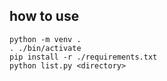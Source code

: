 how to use
----------

```
python -m venv .
. ./bin/activate
pip install -r ./requirements.txt
python list.py <directory>
```
